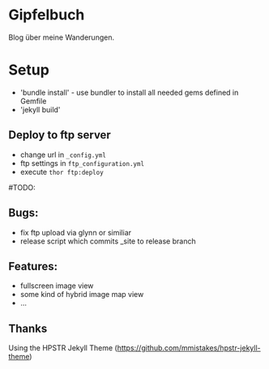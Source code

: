 # Gipfelbuch

Blog über meine Wanderungen.

# Setup
* 'bundle install' - use bundler to install all needed gems defined in Gemfile
* 'jekyll build'

## Deploy to ftp server
* change url in `_config.yml`
* ftp settings in `ftp_configuration.yml`
* execute `thor ftp:deploy`

#TODO:

## Bugs:
* fix ftp upload via glynn or similiar
* release script which commits _site to release branch

## Features:
* fullscreen image view
* some kind of hybrid image map view
* ...

## Thanks

Using the HPSTR Jekyll Theme (https://github.com/mmistakes/hpstr-jekyll-theme)
